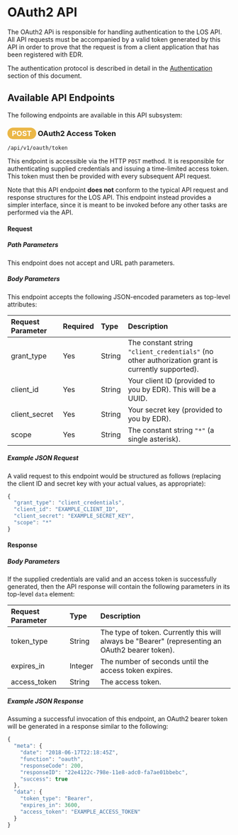 # OAuth2 API

The OAuth2 APi is responsible for handling authentication
to the LOS API. All API requests must be accompanied by
a valid token generated by this API in order to prove that
the request is from a client application that has been
registered with EDR.

The authentication protocol is described in detail in
the [Authentication](../authentication.md) section of
this document.

## Available API Endpoints

The following endpoints are available in this API subsystem:

### <span style="background-color: #ebb747; font-weight: bold; color: #ffffff; padding: 3px 10px; border-radius: 14px;">POST</span> **OAuth2 Access Token**

```text
/api/v1/oauth/token
```

This endpoint is accessible via the HTTP `POST` method. It
is responsible for authenticating supplied credentials and
issuing a time-limited access token. This token must then
be provided with every subsequent API request.

Note that this API endpoint **does not** conform to the typical
API request and response structures for the LOS API. This
endpoint instead provides a simpler interface, since it is
meant to be invoked before any other tasks are performed via
the API.

#### Request

##### Path Parameters

This endpoint does not accept and URL path parameters.

##### Body Parameters

This endpoint accepts the following JSON-encoded parameters
as top-level attributes:

| Request Parameter | Required | Type | Description |
| :--- | :--- | :--- | :--- |
| grant_type | Yes | String | The constant string `"client_credentials"` (no other authorization grant is currently supported). |
| client_id | Yes | String | Your client ID (provided to you by EDR). This will be a UUID. |
| client_secret | Yes | String | Your secret key (provided to you by EDR). |
| scope | Yes | String | The constant string `"*"` (a single asterisk). |

##### Example JSON Request

A valid request to this endpoint would be structured as follows
(replacing the client ID and secret key with your actual values,
as appropriate):

```javascript
{
  "grant_type": "client_credentials",
  "client_id": "EXAMPLE_CLIENT_ID",
  "client_secret": "EXAMPLE_SECRET_KEY",
  "scope": "*"
}
```

#### Response

##### Body Parameters

If the supplied credentials are valid and an access token
is successfully generated, then the API response will
contain the following parameters in its top-level `data`
element:

| Request Parameter | Type | Description |
| :--- | :--- | :--- |
| token_type | String | The type of token. Currently this will always be "Bearer" (representing an OAuth2 bearer token). |
| expires_in | Integer | The number of seconds until the access token expires. |
| access_token | String | The access token. |

##### Example JSON Response

Assuming a successful invocation of this endpoint, an OAuth2
bearer token will be generated in a response similar to the
following:

```javascript
{
  "meta": {
    "date": "2018-06-17T22:18:45Z",
    "function": "oauth",
    "responseCode": 200,
    "responseID": "22e4122c-798e-11e8-adc0-fa7ae01bbebc",
    "success": true
  },
  "data": {
    "token_type": "Bearer",
    "expires_in": 3600,
    "access_token": "EXAMPLE_ACCESS_TOKEN"
  }
}

```
